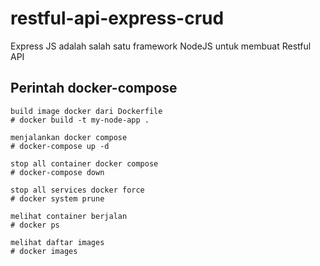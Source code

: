 # restful-api-express-crud
Express JS adalah salah satu framework NodeJS untuk membuat Restful API

## Perintah docker-compose

    build image docker dari Dockerfile
    # docker build -t my-node-app .

    menjalankan docker compose 
    # docker-compose up -d

    stop all container docker compose
    # docker-compose down

    stop all services docker force
    # docker system prune

    melihat container berjalan
    # docker ps

    melihat daftar images
    # docker images
